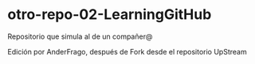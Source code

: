 # otro-repo-02-LearningGitHub

Repositorio que simula al de un compañer@


Edición por AnderFrago, después  de Fork desde el repositorio UpStream

